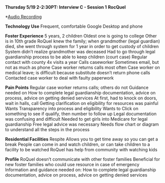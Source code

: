 **Thursday 5/19 2-2:30PT: Interview C - Session 1**
**RocQuel**

*<a href="roquel.m4a">Audio Recording</a>

**Technology Use**
Frequent, comfortable
Google
Desktop and phone

**Foster Experience**
5 years, 2 children
Oldest one is going to college
Other is in 10th grade
RoQuel knew the family; when grandmother (legal guardian) died, she went through system for 1 year in order to get custody of children
System didn’t realize grandmother was deceased
Had to go through legal guardianship process to be able to keep children (court case)
Regular contact with county
4x visits a year
Calls caseworker 
Sometimes email, but not as much as phone
Case worker returns calls most often
Case worker on medical leave; is difficult because substitute doesn’t return phone calls
Contacted case worker to deal with faulty paperwork 

**Pain Points**
Regular case worker returns calls; others do not
Guidance needed on How to complete legal guardianship documentation, advice on process, advice on getting denied services
At first, had to knock on doors, wait in halls, call 
Getting clarification on eligibility for resources was painful
Wants Transparency into process and eligibility
Wants to Click on something to see if qualify, then number to follow up
Legal documentation was confusing and difficult
Needed to get girls into Medicare for legal guardianship
Free legal advice was necessary
Needs flow chart or diagram to understand all the steps in the process

**Residential Facilities**
Respite 
Allows you to get time away so you can get a break
People can come in and watch children, or can take children to a facility to be watched
RoQuel has help from community with watching kids

**Profile**
RoQuel doesn’t communicate with other foster families
Beneficial for new foster families who could use resource in case of emergency
Information and guidance needed on:
How to complete legal guardianship documentation, 
advice on process, 
advice on getting denied services

